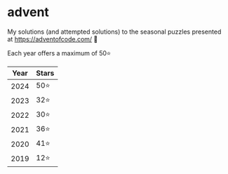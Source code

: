 # advent
My solutions (and attempted solutions) to the seasonal puzzles presented at https://adventofcode.com/ :star_struck:

Each year offers a maximum of 50⭐

| Year | Stars |
| -- | -- |
| 2024 | 50⭐ |
| 2023 | 32⭐ |
| 2022 | 30⭐ |
| 2021 | 36⭐ |
| 2020 | 41⭐ |
| 2019 | 12⭐ |
